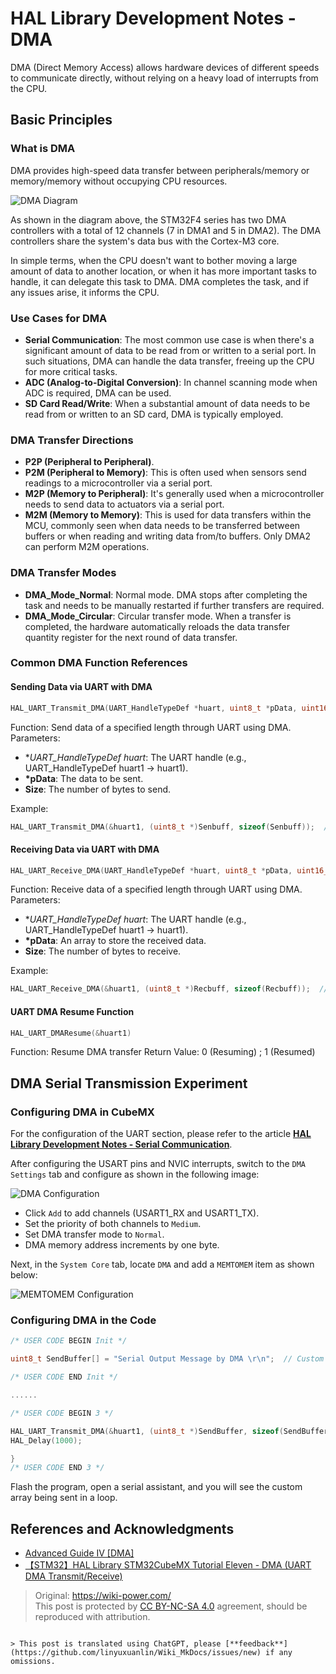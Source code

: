 # HAL Library Development Notes - DMA

DMA (Direct Memory Access) allows hardware devices of different speeds to communicate directly, without relying on a heavy load of interrupts from the CPU.

## Basic Principles

### What is DMA

DMA provides high-speed data transfer between peripherals/memory or memory/memory without occupying CPU resources.

![DMA Diagram](https://img.wiki-power.com/d/wiki-media/img/20210404153423.png)

As shown in the diagram above, the STM32F4 series has two DMA controllers with a total of 12 channels (7 in DMA1 and 5 in DMA2). The DMA controllers share the system's data bus with the Cortex-M3 core.

In simple terms, when the CPU doesn't want to bother moving a large amount of data to another location, or when it has more important tasks to handle, it can delegate this task to DMA. DMA completes the task, and if any issues arise, it informs the CPU.

### Use Cases for DMA

- **Serial Communication**: The most common use case is when there's a significant amount of data to be read from or written to a serial port. In such situations, DMA can handle the data transfer, freeing up the CPU for more critical tasks.
- **ADC (Analog-to-Digital Conversion)**: In channel scanning mode when ADC is required, DMA can be used.
- **SD Card Read/Write**: When a substantial amount of data needs to be read from or written to an SD card, DMA is typically employed.

### DMA Transfer Directions

- **P2P (Peripheral to Peripheral)**.
- **P2M (Peripheral to Memory)**: This is often used when sensors send readings to a microcontroller via a serial port.
- **M2P (Memory to Peripheral)**: It's generally used when a microcontroller needs to send data to actuators via a serial port.
- **M2M (Memory to Memory)**: This is used for data transfers within the MCU, commonly seen when data needs to be transferred between buffers or when reading and writing data from/to buffers. Only DMA2 can perform M2M operations.

### DMA Transfer Modes

- **DMA_Mode_Normal**: Normal mode. DMA stops after completing the task and needs to be manually restarted if further transfers are required.
- **DMA_Mode_Circular**: Circular transfer mode. When a transfer is completed, the hardware automatically reloads the data transfer quantity register for the next round of data transfer.

### Common DMA Function References

#### Sending Data via UART with DMA

```c
HAL_UART_Transmit_DMA(UART_HandleTypeDef *huart, uint8_t *pData, uint16_t Size)
```

Function: Send data of a specified length through UART using DMA.  
Parameters:

- **UART_HandleTypeDef *huart**: The UART handle (e.g., UART_HandleTypeDef huart1 -> huart1).
- **\*pData**: The data to be sent.
- **Size**: The number of bytes to send.

Example:

```c
HAL_UART_Transmit_DMA(&huart1, (uint8_t *)Senbuff, sizeof(Senbuff));  // Send the Senbuff array via UART
```

#### Receiving Data via UART with DMA

```c
HAL_UART_Receive_DMA(UART_HandleTypeDef *huart, uint8_t *pData, uint16_t Size)
```

Function: Receive data of a specified length through UART using DMA.  
Parameters:

- **UART_HandleTypeDef *huart**: The UART handle (e.g., UART_HandleTypeDef huart1 -> huart1).
- **\*pData**: An array to store the received data.
- **Size**: The number of bytes to receive.

Example:

```c
HAL_UART_Receive_DMA(&huart1, (uint8_t *)Recbuff, sizeof(Recbuff));  // Receive data via UART and store it in the Recbuff array
```

#### UART DMA Resume Function


```c
HAL_UART_DMAResume(&huart1)
```

Function: Resume DMA transfer
Return Value: 0 (Resuming) ; 1 (Resumed)

## DMA Serial Transmission Experiment

### Configuring DMA in CubeMX

For the configuration of the UART section, please refer to the article [**HAL Library Development Notes - Serial Communication**](https://wiki-power.com/en/HAL%E5%BA%93%E5%BC%80%E5%8F%91%E7%AC%94%E8%AE%B0-%E4%B8%B2%E5%8F%A3%E9%80%9A%E4%BF%A1).

After configuring the USART pins and NVIC interrupts, switch to the `DMA Settings` tab and configure as shown in the following image:

![DMA Configuration](https://img.wiki-power.com/d/wiki-media/img/20210404165541.png)

- Click `Add` to add channels (USART1_RX and USART1_TX).
- Set the priority of both channels to `Medium`.
- Set DMA transfer mode to `Normal`.
- DMA memory address increments by one byte.

Next, in the `System Core` tab, locate `DMA` and add a `MEMTOMEM` item as shown below:

![MEMTOMEM Configuration](https://img.wiki-power.com/d/wiki-media/img/20210404170002.png)

### Configuring DMA in the Code

```c title="main.c"
/* USER CODE BEGIN Init */

uint8_t SendBuffer[] = "Serial Output Message by DMA \r\n";  // Custom string to be sent

/* USER CODE END Init */

......

/* USER CODE BEGIN 3 */

HAL_UART_Transmit_DMA(&huart1, (uint8_t *)SendBuffer, sizeof(SendBuffer));
HAL_Delay(1000);

}
/* USER CODE END 3 */
```

Flash the program, open a serial assistant, and you will see the custom array being sent in a loop.

## References and Acknowledgments

- [Advanced Guide IV [DMA]](https://alchemicronin.github.io/posts/90d72de/#4-0-%E7%BB%83%E4%B9%A0%E9%A1%B9%E7%9B%AE)
- [【STM32】HAL Library STM32CubeMX Tutorial Eleven - DMA (UART DMA Transmit/Receive)](https://blog.csdn.net/as480133937/article/details/104827639)

> Original: <https://wiki-power.com/>  
> This post is protected by [CC BY-NC-SA 4.0](https://creativecommons.org/licenses/by/4.0/deed.en) agreement, should be reproduced with attribution.
```

> This post is translated using ChatGPT, please [**feedback**](https://github.com/linyuxuanlin/Wiki_MkDocs/issues/new) if any omissions.